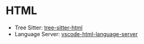 # HTML

- Tree Sitter: [tree-sitter-html](https://github.com/tree-sitter/tree-sitter-html)
- Language Server: [vscode-html-language-server](https://github.com/hrsh7th/vscode-langservers-extracted)
